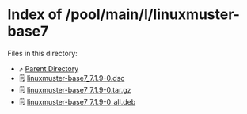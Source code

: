 
# Index of /pool/main/l/linuxmuster-base7
Files in this directory:
- ⤴ [Parent Directory](../)
- 🗒 [linuxmuster-base7_7.1.9-0.dsc](linuxmuster-base7_7.1.9-0.dsc)
- 🗒 [linuxmuster-base7_7.1.9-0.tar.gz](linuxmuster-base7_7.1.9-0.tar.gz)
- 🗒 [linuxmuster-base7_7.1.9-0_all.deb](linuxmuster-base7_7.1.9-0_all.deb)
